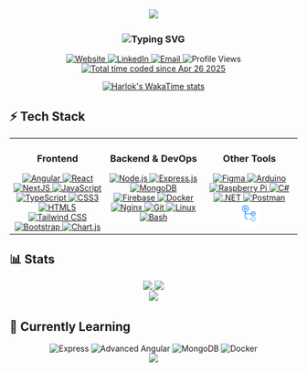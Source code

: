 <div align="center">
  <img src="https://capsule-render.vercel.app/api?type=waving&color=gradient&height=200&section=header&text=Mario%20Kreitz&fontSize=80&fontAlignY=35&animation=fadeIn&fontColor=ffffff" />
</div>

<h3 align="center">
  <img src="https://readme-typing-svg.herokuapp.com?font=Fira+Code&size=22&pause=1000&color=36BCF7FF&center=true&vCenter=true&random=false&width=500&lines=Fullstack+Developer;Angular+Enthusiast;JavaScript+%26+TypeScript+Developer" alt="Typing SVG" />
</h3>

<p align="center">
  <a href="https://mario-kreitz.dev/">
    <img src="https://img.shields.io/badge/Website-mario--kreitz.dev-blue?style=flat-square&logo=google-chrome&logoColor=white" alt="Website" />
  </a>
  <a href="https://www.linkedin.com/in/mario-kreitz-70b68b336/">
    <img src="https://img.shields.io/badge/-LinkedIn-0077B5?style=flat-square&logo=linkedin&logoColor=white" alt="LinkedIn" />
  </a>
  <a href="mailto:mario.kreitz@web.de">
    <img src="https://img.shields.io/badge/-Email-D14836?style=flat-square&logo=gmail&logoColor=white" alt="Email" />
  </a>
  <img src="https://komarev.com/ghpvc/?username=mariokreitz&style=flat-square&color=blue" alt="Profile Views" />
  <a href="https://wakatime.com/@c7f2fb60-5698-42ea-a123-ffd39c03fdbc"><img src="https://wakatime.com/badge/user/c7f2fb60-5698-42ea-a123-ffd39c03fdbc.svg?style=social" alt="Total time coded since Apr 26 2025" /></a>
</p>

<div align="center">
  
  [![Harlok's WakaTime stats](https://github-readme-stats.vercel.app/api/wakatime?username=marioisthaltso)](https://github.com/anuraghazra/github-readme-stats)
  
</div>

## ⚡ Tech Stack

<table align="center">
  <tr>
    <td valign="top" width="33%">
      <h3 align="center">Frontend</h3>
      <div align="center">  
        <a href="https://angular.io/" target="_blank">
          <img src="https://profilinator.rishav.dev/skills-assets/angularjs-original.svg" alt="Angular" height="40" />
        </a>  
        <a href="https://reactjs.org/" target="_blank">
          <img src="https://profilinator.rishav.dev/skills-assets/react-original-wordmark.svg" alt="React" height="40" />
        </a>  
        <a href="https://nextjs.org/" target="_blank">
          <img src="https://profilinator.rishav.dev/skills-assets/nextjs.png" alt="NextJS" height="40" />
        </a>  
        <a href="https://www.javascript.com/" target="_blank">
          <img src="https://profilinator.rishav.dev/skills-assets/javascript-original.svg" alt="JavaScript" height="40" />
        </a>  
        <a href="https://www.typescriptlang.org/" target="_blank">
          <img src="https://profilinator.rishav.dev/skills-assets/typescript-original.svg" alt="TypeScript" height="40" />
        </a>  
        <a href="https://www.w3schools.com/css/" target="_blank">
          <img src="https://profilinator.rishav.dev/skills-assets/css3-original-wordmark.svg" alt="CSS3" height="40" />
        </a>  
        <a href="https://en.wikipedia.org/wiki/HTML5" target="_blank">
          <img src="https://profilinator.rishav.dev/skills-assets/html5-original-wordmark.svg" alt="HTML5" height="40" />
        </a>  
        <a href="https://www.tailwindcss.com/" target="_blank">
          <img src="https://profilinator.rishav.dev/skills-assets/tailwindcss.svg" alt="Tailwind CSS" height="40" />
        </a>  
        <a href="https://getbootstrap.com/" target="_blank">
          <img src="https://profilinator.rishav.dev/skills-assets/bootstrap-plain.svg" alt="Bootstrap" height="40" />
        </a>
        <a href="https://www.chartjs.org/" target="_blank">
          <img src="https://profilinator.rishav.dev/skills-assets/logo-title.svg" alt="Chart.js" height="40" />
        </a>
      </div>
    </td>
    <td valign="top" width="33%">
      <h3 align="center">Backend & DevOps</h3>
      <div align="center">  
        <a href="https://nodejs.org/" target="_blank">
          <img src="https://profilinator.rishav.dev/skills-assets/nodejs-original-wordmark.svg" alt="Node.js" height="40" />
        </a>  
        <a href="https://expressjs.com/" target="_blank">
          <img src="https://profilinator.rishav.dev/skills-assets/express-original-wordmark.svg" alt="Express.js" height="40" />
        </a>  
        <a href="https://www.mongodb.com/" target="_blank">
          <img src="https://profilinator.rishav.dev/skills-assets/mongodb-original-wordmark.svg" alt="MongoDB" height="40" />
        </a>  
        <a href="https://firebase.google.com/" target="_blank">
          <img src="https://profilinator.rishav.dev/skills-assets/firebase.png" alt="Firebase" height="40" />
        </a>  
        <a href="https://www.docker.com/" target="_blank">
          <img src="https://profilinator.rishav.dev/skills-assets/docker-original-wordmark.svg" alt="Docker" height="40" />
        </a>  
        <a href="https://www.nginx.com/" target="_blank">
          <img src="https://profilinator.rishav.dev/skills-assets/nginx-original.svg" alt="Nginx" height="40" />
        </a>  
        <a href="https://github.com/" target="_blank">
          <img src="https://profilinator.rishav.dev/skills-assets/git-scm-icon.svg" alt="Git" height="40" />
        </a>  
        <a href="https://www.linux.org/" target="_blank">
          <img src="https://profilinator.rishav.dev/skills-assets/linux-original.svg" alt="Linux" height="40" />
        </a>  
        <a href="https://www.gnu.org/software/bash/" target="_blank">
          <img src="https://profilinator.rishav.dev/skills-assets/gnu_bash-icon.svg" alt="Bash" height="40" />
        </a>
      </div>
    </td>
    <td valign="top" width="33%">
      <h3 align="center">Other Tools</h3>
      <div align="center">  
        <a href="https://www.figma.com/" target="_blank">
          <img src="https://profilinator.rishav.dev/skills-assets/figma-icon.svg" alt="Figma" height="40" />
        </a>  
        <a href="https://www.arduino.cc/" target="_blank">
          <img src="https://profilinator.rishav.dev/skills-assets/arduino.png" alt="Arduino" height="40" />
        </a>  
        <a href="https://www.raspberrypi.org/" target="_blank">
          <img src="https://profilinator.rishav.dev/skills-assets/raspberrypi.png" alt="Raspberry Pi" height="40" />
        </a>  
        <a href="https://docs.microsoft.com/en-us/dotnet/csharp/" target="_blank">
          <img src="https://profilinator.rishav.dev/skills-assets/csharp-original.svg" alt="C#" height="40" />
        </a>  
        <a href="https://dotnet.microsoft.com/download" target="_blank">
          <img src="https://profilinator.rishav.dev/skills-assets/dot-net-original-wordmark.svg" alt=".NET" height="40" />
        </a>  
        <a href="https://www.postman.com/" target="_blank">
          <img src="https://www.vectorlogo.zone/logos/getpostman/getpostman-icon.svg" alt="Postman" height="40" />
        </a>
        <a href="https://github.com/features/actions" target="_blank">
          <img src="https://raw.githubusercontent.com/github/explore/2c7e603b797535e5ad8b4beb575ab3b7354666e1/topics/actions/actions.png" alt="GitHub Actions" height="40" />
        </a>
      </div>
    </td>
  </tr>
</table>

## 📊 Stats

<div align="center">
  <a href="https://github.com/anuraghazra/github-readme-stats">
    <img src="https://github-readme-stats.vercel.app/api?username=mariokreitz&show_icons=true&bg_color=00000000&title_color=58a6ff&text_color=adbac7&icon_color=58a6ff&hide_border=true" height="165" />
  </a>
  <a href="https://github.com/anuraghazra/github-readme-stats">
    <img src="https://github-readme-stats.vercel.app/api/top-langs/?username=mariokreitz&layout=compact&bg_color=00000000&title_color=58a6ff&text_color=adbac7&icon_color=58a6ff&hide_border=true" height="165" />
  </a>
</div>

<div align="center">
  <a href="https://github.com/DenverCoder1/github-readme-streak-stats">
    <img src="https://github-readme-streak-stats.herokuapp.com/?user=mariokreitz&background=00000000&ring=58a6ff&fire=58a6ff&currStreakNum=adbac7&sideNums=adbac7&currStreakLabel=58a6ff&sideLabels=58a6ff&dates=adbac7&hide_border=true" />
  </a>
</div>

## 🌱 Currently Learning

<div align="center">
  <img src="https://img.shields.io/badge/Express-000000?style=for-the-badge&logo=express&logoColor=white" alt="Express" />
  <img src="https://img.shields.io/badge/Advanced_Angular-DD0031?style=for-the-badge&logo=angular&logoColor=white" alt="Advanced Angular" />
  <img src="https://img.shields.io/badge/MongoDB-47A248?style=for-the-badge&logo=mongodb&logoColor=white" alt="MongoDB" />
  <img src="https://img.shields.io/badge/Docker-2496ED?style=for-the-badge&logo=docker&logoColor=white" alt="Docker" />
</div>

<div align="center">
  <img src="https://capsule-render.vercel.app/api?type=waving&color=gradient&height=120&section=footer" />
</div>

